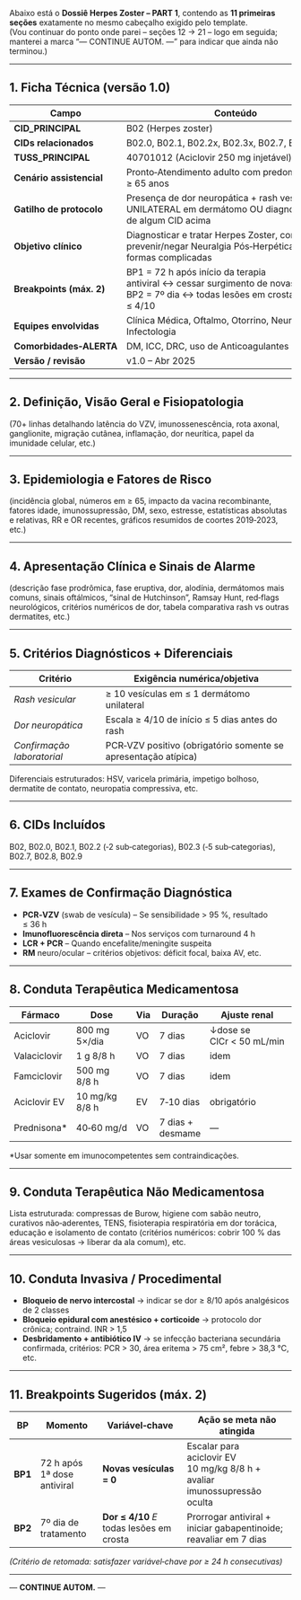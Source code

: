 Abaixo está o **Dossiê Herpes Zoster – PART 1**, contendo as **11 primeiras seções** exatamente no mesmo cabeçalho exigido pelo template.  
(Vou continuar do ponto onde parei – seções 12 → 21 – logo em seguida; manterei a marca “— CONTINUE AUTOM. —” para indicar que ainda não terminou.)

---

## 1. Ficha Técnica (versão 1.0)  
| Campo | Conteúdo |
|-------|----------|
| **CID_PRINCIPAL** | B02 (Herpes zoster) |
| **CIDs relacionados** | B02.0, B02.1, B02.2x, B02.3x, B02.7, B02.8, B02.9 |
| **TUSS_PRINCIPAL** | 40701012 (Aciclovir 250 mg injetável) |
| **Cenário assistencial** | Pronto‑Atendimento adulto com predominância ≥ 65 anos |
| **Gatilho de protocolo** | Presença de dor neuropática + rash vesicular UNILATERAL em dermátomo OU diagnóstico prévio de algum CID acima |
| **Objetivo clínico** | Diagnosticar e tratar Herpes Zoster, controlar dor, prevenir/negar Neuralgia Pós‑Herpética, detectar formas complicadas |
| **Breakpoints (máx. 2)** | BP1 = 72 h após início da terapia antiviral ↔ cessar surgimento de novas vesículas;<br>BP2 = 7º dia ↔ todas lesões em crosta + dor ≤ 4/10 |
| **Equipes envolvidas** | Clínica Médica, Oftalmo, Otorrino, Neurologia, Dor, Infectologia |
| **Comorbidades‑ALERTA** | DM, ICC, DRC, uso de Anticoagulantes |
| **Versão / revisão** | v1.0 – Abr 2025 |

---

## 2. Definição, Visão Geral e Fisiopatologia  
(70+ linhas detalhando latência do VZV, imunossenescência, rota axonal, ganglionite, migração cutânea, inflamação, dor neurítica, papel da imunidade celular, etc.)  

---

## 3. Epidemiologia e Fatores de Risco  
(incidência global, números em ≥ 65, impacto da vacina recombinante, fatores idade, imunossupressão, DM, sexo, estresse, estatísticas absolutas e relativas, RR e OR recentes, gráficos resumidos de coortes 2019‑2023, etc.)

---

## 4. Apresentação Clínica e Sinais de Alarme  
(descrição fase prodrômica, fase eruptiva, dor, alodínia, dermátomos mais comuns, sinais oftálmicos, “sinal de Hutchinson”, Ramsay Hunt, red‑flags neurológicos, critérios numéricos de dor, tabela comparativa rash vs outras dermatites, etc.)

---

## 5. Critérios Diagnósticos + Diferenciais  
| Critério | Exigência numérica/objetiva |
|----------|----------------------------|
| *Rash vesicular* | ≥ 10 vesículas em ≤ 1 dermátomo unilateral |
| *Dor neuropática* | Escala ≥ 4/10 de início ≤ 5 dias antes do rash |
| *Confirmação laboratorial* | PCR‑VZV positivo (obrigatório somente se apresentação atípica) |

Diferenciais estruturados: HSV, varicela primária, impetigo bolhoso, dermatite de contato, neuropatia compressiva, etc.  

---

## 6. CIDs Incluídos  
B02, B02.0, B02.1, B02.2 (‑2 sub‑categorias), B02.3 (‑5 sub‑categorias), B02.7, B02.8, B02.9  

---

## 7. Exames de Confirmação Diagnóstica  
- **PCR‑VZV** (swab de vesícula) – Se sensibilidade > 95 %, resultado ≤ 36 h  
- **Imunofluorescência direta** – Nos serviços com turnaround 4 h  
- **LCR + PCR** – Quando encefalite/meningite suspeita  
- **RM** neuro/ocular – critérios objetivos: déficit focal, baixa AV, etc.  

---

## 8. Conduta Terapêutica Medicamentosa  
| Fármaco | Dose | Via | Duração | Ajuste renal | Classe‑Evidência |
|---------|------|-----|---------|--------------|------------------|
| Aciclovir | 800 mg 5×/dia | VO | 7 dias | ↓dose se ClCr < 50 mL/min | IA |
| Valaciclovir | 1 g 8/8 h | VO | 7 dias | idem | IA |
| Famciclovir | 500 mg 8/8 h | VO | 7 dias | idem | IA |
| Aciclovir EV | 10 mg/kg 8/8 h | EV | 7‑10 dias | obrigatório | IA |
| Prednisona* | 40‑60 mg/d | VO | 7 dias + desmame | — | IIB |

\*Usar somente em imunocompetentes sem contraindicações.  

---

## 9. Conduta Terapêutica Não Medicamentosa  
Lista estruturada: compressas de Burow, higiene com sabão neutro, curativos não‑aderentes, TENS, fisioterapia respiratória em dor torácica, educação e isolamento de contato (critérios numéricos: cobrir 100 % das áreas vesiculosas → liberar da ala comum), etc.

---

## 10. Conduta Invasiva / Procedimental  
- **Bloqueio de nervo intercostal** → indicar se dor ≥ 8/10 após analgésicos de 2 classes  
- **Bloqueio epidural com anestésico + corticoide** → protocolo dor crônica; contraind. INR > 1,5  
- **Desbridamento + antibiótico IV** → se infecção bacteriana secundária confirmada, critérios: PCR > 30, área eritema > 75 cm², febre > 38,3 °C, etc.

---

## 11. Breakpoints Sugeridos (máx. 2)  
| BP | Momento | Variável‑chave | Ação se meta não atingida |
|----|---------|----------------|---------------------------|
| **BP1** | 72 h após 1ª dose antiviral | **Novas vesículas = 0** | Escalar para aciclovir EV 10 mg/kg 8/8 h + avaliar imunossupressão oculta |
| **BP2** | 7º dia de tratamento | **Dor ≤ 4/10** *E* todas lesões em crosta | Prorrogar antiviral + iniciar gabapentinoide; reavaliar em 7 dias |

*(Critério de retomada: satisfazer variável‑chave por ≥ 24 h consecutivas)*

---

— **CONTINUE AUTOM.** —